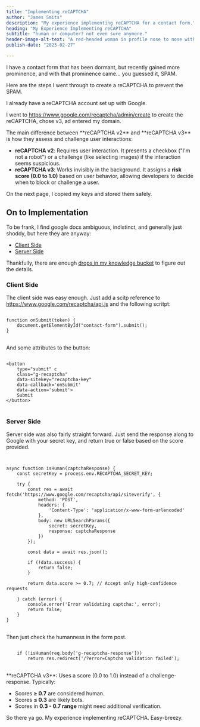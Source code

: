 ```yaml
--- 
title: "Implementing reCAPTCHA"
author: "James Smits"
description: "My experience implementing reCAPTCHA for a contact form."
heading: "My Experience Implementing reCAPTCHA"
subtitle: "human or computer? not even sure anymore."
header-image-alt-text: "A red-headed woman in profile nose to nose with a humanoid robot."
publish-date: "2025-02-27"

---
```


I have a contact form that has been dormant, but recently gained more prominence, and with that prominence came... you guessed it, SPAM.

Here are the steps I went through to create a reCAPTCHA to prevent the SPAM.

I already have a reCAPTCHA account set up with Google. 

I went to https://www.google.com/recaptcha/admin/create to create the reCAPTCHA, chose v3, ad entered my domain.


<aside>
The main difference between **reCAPTCHA v2** and **reCAPTCHA v3** is how they assess and challenge user interactions:

- **reCAPTCHA v2**: Requires user interaction. It presents a checkbox ("I'm not a robot") or a challenge (like selecting images) if the interaction seems suspicious.
- **reCAPTCHA v3**: Works invisibly in the background. It assigns a **risk score (0.0 to 1.0)** based on user behavior, allowing developers to decide when to block or challenge a user.
</aside>

On the next page, I copied my keys and stored them safely.

## On to Implementation

To be frank, I find google docs ambiguous, indistinct, and generally just shoddy, but here they are anyway:

- [Client Side](https://developers.google.com/recaptcha/docs/v3)
- [Server Side](https://developers.google.com/recaptcha/docs/verify)

Thankfully, there are enough [drops in my knowledge bucket](../Your-Knowledge/) to figure out the details. 

### Client Side

The client side was easy enough. Just add a scitp reference to https://www.google.com/recaptcha/api.js and the following scritpt:

<pre>
<code class="language-html">
function onSubmit(token) {
	document.getElementById("contact-form").submit();
}
</code>
</pre>

And some attributes to the button:

<pre>
<code class="language-html">
&lt;button 
	type="submit" c
	class="g-recaptcha"
	data-sitekey="recaptcha-key" 
	data-callback='onSubmit'
	data-action='submit'&gt;
	Submit
&lt;/button&gt;
</code>
</pre>


### Server Side

Server side was also fairly straight forward. Just send the response along to Google with your secret key, and return true or false based on the score provided.

<pre>
<code class="language-javascript">

async function isHuman(captchaResponse) {
    const secretKey = process.env.RECAPTCHA_SECRET_KEY;

    try {
        const res = await fetch('https://www.google.com/recaptcha/api/siteverify', {
            method: 'POST',
            headers: {
                'Content-Type': 'application/x-www-form-urlencoded'
            },
            body: new URLSearchParams({
                secret: secretKey,
                response: captchaResponse
            })
        });

        const data = await res.json();

        if (!data.success) {
            return false;
        }
        
        return data.score >= 0.7; // Accept only high-confidence requests
        
    } catch (error) {
        console.error('Error validating captcha:', error);
        return false;
    }
}
</code>
</pre>

Then just check the humanness in the form post.

<pre>
<code class="language-javascript">
    if (!isHuman(req.body['g-recaptcha-response']))
        return res.redirect('/?error=Captcha validation failed');
</code>
</pre>

<aside>
**reCAPTCHA v3**: Uses a score (0.0 to 1.0) instead of a challenge-response. Typically:

- Scores **≥ 0.7** are considered human.
- Scores **≤ 0.3** are likely bots.
- Scores in **0.3 - 0.7 range** might need additional verification.
</aside>

So there ya go.  My experience implementing reCAPTCHA.  Easy-breezy.










